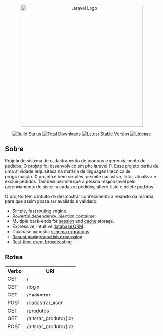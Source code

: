 <p align="center"><a href="https://laravel.com" target="_blank"><img src="https://raw.githubusercontent.com/laravel/art/master/logo-lockup/5%20SVG/2%20CMYK/1%20Full%20Color/laravel-logolockup-cmyk-red.svg" width="400" alt="Laravel Logo"></a></p>

<p align="center">
<a href="https://github.com/laravel/framework/actions"><img src="https://github.com/laravel/framework/workflows/tests/badge.svg" alt="Build Status"></a>
<a href="https://packagist.org/packages/laravel/framework"><img src="https://img.shields.io/packagist/dt/laravel/framework" alt="Total Downloads"></a>
<a href="https://packagist.org/packages/laravel/framework"><img src="https://img.shields.io/packagist/v/laravel/framework" alt="Latest Stable Version"></a>
<a href="https://packagist.org/packages/laravel/framework"><img src="https://img.shields.io/packagist/l/laravel/framework" alt="License"></a>
</p>

## Sobre
Projeto de sistema de cadastramento de produos e gerenciamento de pedidos. O projeto foi desenvolvido em php laravel 11.
Esse projeto partiu de uma atividade requisitada na matéria de linguagens tecnica de programação. O projeto é bem simples,
permite cadastrar, listar, atualizar e excluir pedidos. Também permite que a pessoa responsável pelo gerenciamento do sistema
cadastre pedidos, altere, liste e delete pedidos. 

O projeto tem o intuito de desmostrar conhecimento a respeito da matéria, para que assim possa ser avaliado e validado.

- [Simple, fast routing engine](https://laravel.com/docs/routing).
- [Powerful dependency injection container](https://laravel.com/docs/container).
- Multiple back-ends for [session](https://laravel.com/docs/session) and [cache](https://laravel.com/docs/cache) storage.
- Expressive, intuitive [database ORM](https://laravel.com/docs/eloquent).
- Database agnostic [schema migrations](https://laravel.com/docs/migrations).
- [Robust background job processing](https://laravel.com/docs/queues).
- [Real-time event broadcasting](https://laravel.com/docs/broadcasting).


## Rotas

<table>
    <tr>
        <th>Verbo</th>
        <th>URI</th>
    </tr>
    <tr>
        <td>GET</td>
        <td>/</td>
    </tr>
     <tr>
        <td>GET</td>
        <td>/login</td>
    </tr>
     <tr>
        <td>GET</td>
        <td>/cadastrar</td>
    </tr>
     <tr>
        <td>POST</td>
        <td>/cadastrar_user</td>
    </tr>
    <tr>
        <td>GET</td>
        <td>/produtos</td>
    </tr>
    <tr>
        <td>GET</td>
        <td>/alterar_produto/{id}</td>
    </tr>
     <tr>
        <td>POST</td>
        <td>/alterar_produto/{id}</td>
    </tr>
</table>

